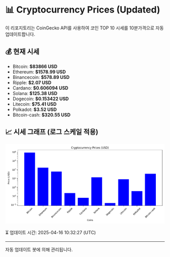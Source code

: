 
# 📊 Cryptocurrency Prices (Updated)

이 리포지토리는 CoinGecko API를 사용하여 코인 TOP 10 시세를 10분가격으로 자동 업데이트합니다.

## 💰 현재 시세
- Bitcoin: **$83866 USD**
- Ethereum: **$1578.99 USD**
- Binancecoin: **$578.89 USD**
- Ripple: **$2.07 USD**
- Cardano: **$0.606094 USD**
- Solana: **$125.38 USD**
- Dogecoin: **$0.153422 USD**
- Litecoin: **$75.41 USD**
- Polkadot: **$3.52 USD**
- Bitcoin-cash: **$320.55 USD**

## 📈 시세 그래프 (로그 스케일 적용)
![Crypto Prices](crypto_prices.png)

⏳ 업데이트 시간: 2025-04-16 10:32:27 (UTC)

---
자동 업데이트 봇에 의해 관리됩니다.
